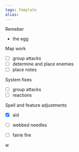 ```yaml
---
tags: Template
alias: 
---
```

Remeber
- the egg

 Map work
- [ ] group attacks
- [ ] determine and place enemies 
- [ ] place notes

 System fixes
- [ ] group attacks
- [ ] reactions

 Spell and feature adjustments 
- [x] aid
- [ ] webbed needles 
- [ ] fairie fire


w


 
 
 
